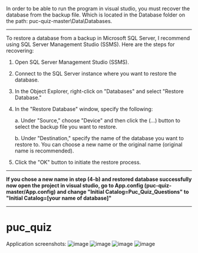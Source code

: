 In order to be able to run the program in visual studio, you must recover the database from the backup file.
Which is located in the Database folder on the path: puc-quiz-master\Data\Databases.

***
To restore a database from a backup in Microsoft SQL Server, I recommend using SQL Server Management Studio (SSMS). Here are the steps for recovering:

1. Open SQL Server Management Studio (SSMS).

2. Connect to the SQL Server instance where you want to restore the database.

3. In the Object Explorer, right-click on "Databases" and select "Restore Database."

4. In the "Restore Database" window, specify the following:

   a. Under "Source," choose "Device" and then click the (...) button to select the backup file you want to restore.

   b. Under "Destination," specify the name of the database you want to restore to. You can choose a new name or the original name (original name is recommended).

5. Click the "OK" button to initiate the restore process.
***
<b>If you chose a new name in step (4-b) and restored database successfully now open the project in visual studio, go to App.config (puc-quiz-master/App.config) 
and change "Initial Catalog=Puc_Quiz_Questions" to "Initial Catalog=[your name of database]"</b>
***
# puc_quiz

Application screenshots:
![image](https://github.com/user-attachments/assets/0bafe409-71ef-479d-81d0-52171f7e24e3)
![image](https://github.com/user-attachments/assets/533d1192-50c8-408c-8fed-18aae7cf53e7)
![image](https://github.com/user-attachments/assets/23bb7762-79f8-41e0-81c4-7a6f1802e7ca)
![image](https://github.com/user-attachments/assets/7098500f-5f62-4a87-8bce-10530fc4e82d)





